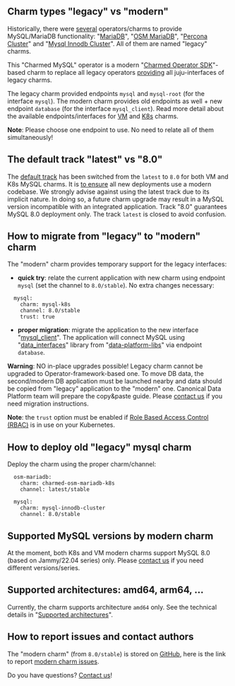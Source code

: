 ## Charm types "legacy" vs "modern"

Historically, there were  [several](https://juju.is/docs/sdk/charm-taxonomy#charm-types-by-generation) operators/charms to provide MySQL/MariaDB functionality: "[MariaDB](https://charmhub.io/mariadb)", "[OSM MariaDB](https://charmhub.io/charmed-osm-mariadb-k8s)", "[Percona Cluster](https://charmhub.io/percona-cluster)" and "[Mysql Innodb Cluster](https://charmhub.io/mysql-innodb-cluster)". All of them are named "legacy" charms.

This "Charmed MySQL" operator is a modern "[Charmed Operator SDK](https://juju.is/docs/sdk)"-based charm to replace all legacy operators [providing](/) all juju-interfaces of legacy charms.

The legacy charm provided endpoints `mysql` and `mysql-root` (for the interface `mysql`). The modern charm provides old endpoints as well + new endpoint `database` (for the interface `mysql_client`). Read more detail about the available endpoints/interfaces for [VM](https://charmhub.io/mysql/docs/e-interfaces) and [K8s](https://charmhub.io/mysql-k8s/docs/e-interfaces) charms.

**Note**: Please choose one endpoint to use. No need to relate all of them simultaneously!

## The default track "latest" vs "8.0"

The [default track](https://docs.openstack.org/charm-guide/yoga/project/charm-delivery.html) has been switched from the `latest` to `8.0` for both VM and K8s MySQL charms. It is [to ensure](https://discourse.charmhub.io/t/request-switch-default-track-latest-8-0-for-charms-mysql-and-mysql-k8s/9977) all new deployments use a modern codebase. We strongly advise against using the latest track due to its implicit nature. In doing so, a future charm upgrade may result in a MySQL version incompatible with an integrated application. Track "8.0" guarantees MySQL 8.0 deployment only. The track `latest` is closed to avoid confusion.

## How to migrate from "legacy" to "modern" charm

The "modern" charm provides temporary support for the legacy interfaces:

* **quick try**: relate the current application with new charm using endpoint `mysql` (set the channel to `8.0/stable`). No extra changes necessary:

```
  mysql:
    charm: mysql-k8s
    channel: 8.0/stable
    trust: true
```

* **proper migration**: migrate the application to the new interface "[mysql_client](https://github.com/canonical/charm-relation-interfaces)". The application will connect MySQL using "[data_interfaces](https://charmhub.io/data-platform-libs/libraries/data_interfaces)" library from "[data-platform-libs](https://github.com/canonical/data-platform-libs/)" via endpoint `database`.

**Warning**: NO in-place upgrades possible! Legacy charm cannot be upgraded to Operator-framework-based one. To move DB data, the second/modern DB application must be launched nearby and data should be copied from "legacy" application to the "modern" one. Canonical Data Platform team will prepare the copy&paste guide. Please [contact us](https://chat.charmhub.io/charmhub/channels/data-platform) if you need migration instructions.

**Note**: the `trust` option must be enabled if [ Role Based Access Control (RBAC)](https://kubernetes.io/docs/concepts/security/rbac-good-practices/) is in use on your Kubernetes.

## How to deploy old "legacy" mysql charm

Deploy the charm using the proper charm/channel:

```
  osm-mariadb:
    charm: charmed-osm-mariadb-k8s
    channel: latest/stable

  mysql:
    charm: mysql-innodb-cluster
    channel: 8.0/stable
```

## Supported MySQL versions by modern charm

At the moment, both K8s and VM modern charms support MySQL 8.0 (based on Jammy/22.04 series) only.
Please [contact us](https://chat.charmhub.io/charmhub/channels/data-platform) if you need different versions/series.

## Supported architectures: amd64, arm64, ...

Currently, the charm supports architecture `amd64` only. See the technical details in "[Supported architectures](/reference/system-requirements)".

## How to report issues and contact authors

The "modern charm" (from `8.0/stable`) is stored on [GitHub](https://github.com/canonical/mysql-k8s-operator), here is the link to report [modern charm issues](https://github.com/canonical/mysql-k8s-operator/issues/new/choose).

Do you have questions? [Contact us](https://chat.charmhub.io/charmhub/channels/data-platform)!

